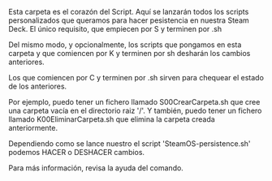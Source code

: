 Esta carpeta es el corazón del Script. Aquí se lanzarán todos los scripts personalizados que queramos para hacer pesistencia en nuestra Steam Deck.
El único requisito, que empiecen por S y terminen por .sh

Del mismo modo, y opcionalmente, los scripts que pongamos en esta carpeta y que comiencen por K y terminen por sh desharán los cambios anteriores.

Los que comiencen por C y terminen por .sh sirven para chequear el estado de los anteriores.

Por ejemplo, puedo tener un fichero llamado S00CrearCarpeta.sh que cree una carpeta vacía en el directorio raiz '/'.
Y también, puedo tener un fichero llamado K00EliminarCarpeta.sh que elimina la carpeta creada anteriormente.

Dependiendo como se lance nuestro el script 'SteamOS-persistence.sh' podemos HACER o DESHACER cambios.

Para más información, revisa la ayuda del comando.
